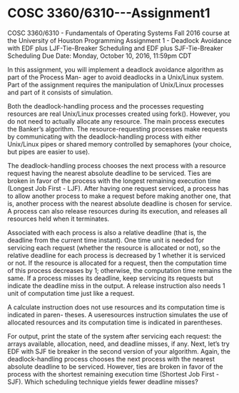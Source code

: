 # COSC 3360/6310---Assignment1

COSC 3360/6310 - Fundamentals of Operating Systems Fall 2016 course at the University of Houston
Programming Assignment 1 - Deadlock Avoidance with EDF plus LJF-Tie-Breaker Scheduling and EDF plus SJF-Tie-Breaker Scheduling
Due Date: Monday, October 10, 2016, 11:59pm CDT

In this assignment, you will implement a deadlock avoidance algorithm as part of the Process Man-
ager to avoid deadlocks in a Unix/Linux system. Part of the assignment requires the manipulation
of Unix/Linux processes and part of it consists of simulation.

Both the deadlock-handling process and the processes requesting resources are real Unix/Linux
processes created using fork(). However, you do not need to actually allocate any resource. The
main process executes the Banker’s algorithm. The resource-requesting processes make requests by
communicating with the deadlock-handling process with either Unix/Linux pipes or shared memory
controlled by semaphores (your choice, but pipes are easier to use).

The deadlock-handling process chooses the next process with a resource request having the
nearest absolute deadline to be serviced. Ties are broken in favor of the process with the longest
remaining execution time (Longest Job First - LJF). After having one request serviced, a process
has to allow another process to make a request before making another one, that is, another process
with the nearest absolute deadline is chosen for service. A process can also release resources during
its execution, and releases all resources held when it terminates.

Associated with each process is also a relative deadline (that is, the deadline from the current
time instant). One time unit is needed for servicing each request (whether the resource is allocated
or not), so the relative deadline for each process is decreased by 1 whether it is serviced or not. If
the resource is allocated for a request, then the computation time of this process decreases by 1;
otherwise, the computation time remains the same. If a process misses its deadline, keep servicing
its requests but indicate the deadline miss in the output. A release instruction also needs 1 unit of
computation time just like a request.

A calculate instruction does not use resources and its computation time is indicated in paren-
theses. A useresources instruction simulates the use of allocated resources and its computation
time is indicated in parentheses.

For output, print the state of the system after servicing each request: the arrays available, allocation, need, and deadline misses, if any. Next, let’s try EDF with SJF tie breaker in the second version of your algorithm. Again, the deadlock-handling process chooses the next process with the nearest absolute deadline to be serviced. However, ties are broken in favor of the process with the shortest remaining execution time (Shortest Job First - SJF). Which scheduling technique yields fewer deadline misses?
